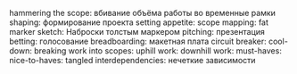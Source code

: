 hammering the scope: вбивание объёма работы во временные рамки
shaping: формирование проекта
setting appetite: 
scope mapping: 
fat marker sketch: Наброски толстым маркером
pitching: презентация
betting: голосование
breadboarding:  макетная плата
circuit breaker:
cool-down:
breaking work into scopes:
uphill work:
downhill work:
must-haves:
nice-to-haves:
tangled interdependencies: нечеткие зависимости
